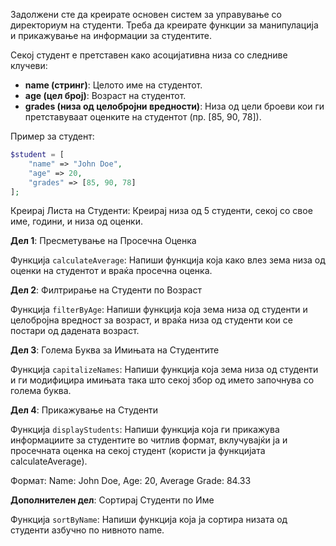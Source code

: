 Задолжени сте да креирате основен систем за управување со директориум на студенти. Треба да креирате функции за манипулација и прикажување на информации за студентите.

Секој студент е претставен како асоцијативна низа со следниве клучеви:
- **name (стринг)**: Целото име на студентот.
- **age (цел број)**: Возраст на студентот.
- **grades (низа од целобројни вредности)**: Низа од цели броеви кои ги претставуваат оценките на студентот (пр. [85, 90, 78]).

Пример за студент:

```php
$student = [
    "name" => "John Doe",
    "age" => 20,
    "grades" => [85, 90, 78]
];
```

Креирај Листа на Студенти: Креирај низа од 5 студенти, секој со свое име, години, и низа од оценки.

**Дел 1**: Пресметување на Просечна Оценка

Функција `calculateAverage`: Напиши функција која како влез зема низа од оценки на студентот и враќа просечна оценка.

**Дел 2**: Филтрирање на Студенти по Возраст

Функција `filterByAge`: Напиши функција која зема низа од студенти и целобројна вредност за возраст, и враќа низа од студенти кои се постари од дадената возраст.

**Дел 3**: Голема Буква за Имињата на Студентите

Функција `capitalizeNames`: Напиши функција која зема низа од студенти и ги модифицира имињата така што секој збор од името започнува со голема буква.

**Дел 4**: Прикажување на Студенти

Функција `displayStudents`: Напиши функција која ги прикажува информациите за студентите во читлив формат, вклучувајќи ја и просечната оценка на секој студент (користи ја функцијата calculateAverage).

Формат: Name: John Doe, Age: 20, Average Grade: 84.33

**Дополнителен дел**: Сортирај Студенти по Име

Функција `sortByName`: Напиши функција која ја сортира низата од студенти азбучно по нивното name.
